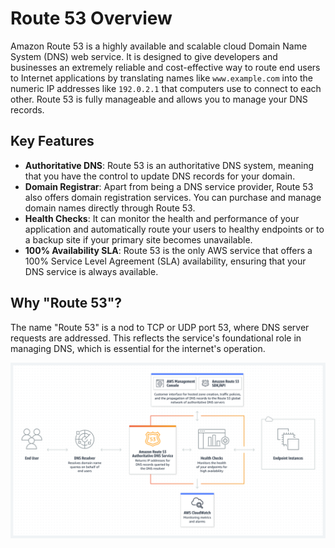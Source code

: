 # Route 53 Overview

Amazon Route 53 is a highly available and scalable cloud Domain Name System (DNS) web service. It is designed to give developers and businesses an extremely reliable and cost-effective way to route end users to Internet applications by translating names like `www.example.com` into the numeric IP addresses like `192.0.2.1` that computers use to connect to each other. Route 53 is fully manageable and allows you to manage your DNS records.

## Key Features

- **Authoritative DNS**: Route 53 is an authoritative DNS system, meaning that you have the control to update DNS records for your domain.
- **Domain Registrar**: Apart from being a DNS service provider, Route 53 also offers domain registration services. You can purchase and manage domain names directly through Route 53.
- **Health Checks**: It can monitor the health and performance of your application and automatically route your users to healthy endpoints or to a backup site if your primary site becomes unavailable.
- **100% Availability SLA**: Route 53 is the only AWS service that offers a 100% Service Level Agreement (SLA) availability, ensuring that your DNS service is always available.

## Why "Route 53"?

The name "Route 53" is a nod to TCP or UDP port 53, where DNS server requests are addressed. This reflects the service's foundational role in managing DNS, which is essential for the internet's operation.

![Route53](../resources/images/route53/route53.png)